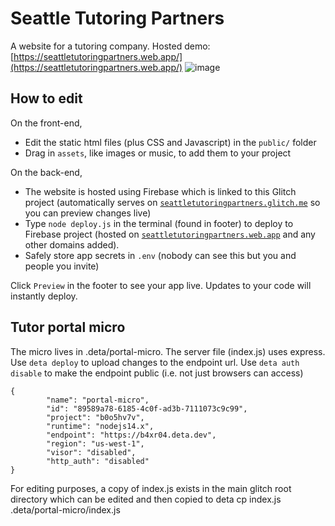 # Seattle Tutoring Partners

A website for a tutoring company. Hosted demo: [https://seattletutoringpartners.web.app/](https://seattletutoringpartners.web.app/)
![image](https://github.com/clr-li/STP/assets/97496861/2a9dfaff-c317-499c-a60f-ef5b33735df7)


## How to edit

On the front-end,

- Edit the static html files (plus CSS and Javascript) in the `public/` folder
- Drag in `assets`, like images or music, to add them to your project

On the back-end,

- The website is hosted using Firebase which is linked to this Glitch project (automatically serves on [`seattletutoringpartners.glitch.me`](seattletutoringpartners.glitch.me) so you can preview changes live)
- Type `node deploy.js` in the terminal (found in footer) to deploy to Firebase project (hosted on [`seattletutoringpartners.web.app`](seattletutoringpartners.web.app) and any other domains added).
- Safely store app secrets in `.env` (nobody can see this but you and people you invite)

Click `Preview` in the footer to see your app live. Updates to your code will instantly deploy.

## Tutor portal micro
The micro lives in .deta/portal-micro. The server file (index.js) uses express. Use `deta deploy` to upload changes to the endpoint url. Use `deta auth disable` to make the endpoint public (i.e. not just browsers can access)
```
{
        "name": "portal-micro",
        "id": "89589a78-6185-4c0f-ad3b-7111073c9c99",
        "project": "b0o5hv7v",
        "runtime": "nodejs14.x",
        "endpoint": "https://b4xr04.deta.dev",
        "region": "us-west-1",
        "visor": "disabled",
        "http_auth": "disabled"
}
```
For editing purposes, a copy of index.js exists in the main glitch root directory which can be edited and then copied to deta cp index.js .deta/portal-micro/index.js
